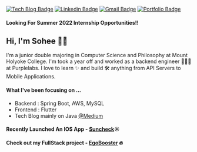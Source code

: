 [![Tech Blog Badge](http://img.shields.io/badge/-Tech%20blog-black?style=flat-round&logo=medium&link=https://kim66s.medium.com/)](https://kim66s.medium.com/)
[![Linkedin Badge](https://img.shields.io/badge/-LinkedIn-blue?style=flat-round&logo=Linkedin&logoColor=white&link=https://www.linkedin.com/in/sohee98)](https://www.linkedin.com/in/sohee98)
[![Gmail Badge](https://img.shields.io/badge/Gmail-d14836?style=flat-round&logo=Gmail&logoColor=white&link=mailto:kim66s@mtholyoke.edu)](mailto:kim66s@mtholyoke.edu)
[![Portfolio Badge](https://img.shields.io/badge/-Portfolio-green?style=flat-round&logo=link&logoColor=white&link=https://sohekim.github.io/)](https://sohekim.github.io/)

#### Looking For Summer 2022 Internship Opportunities!!

## Hi, I'm Sohee 👋🏼  

I'm a junior double majoring in Computer Science and Philosophy at Mount Holyoke College. I'm took a year off and worked as a backend engineer 👩🏻‍💻 at Purplelabs. I love to learn ✨ and build 🛠 anything from API Servers to Mobile Applications.

#### What I've been focusing on ...

- Backend : Spring Boot, AWS, MySQL
- Frontend : Flutter
- Tech Blog mainly on Java [@Medium](https://kim66s.medium.com/)

#### Recently Launched An IOS App - [Suncheck](https://apps.apple.com/us/app/suncheck/id1576824683)☀️
#### Check out my FullStack project - [EgoBooster](https://github.com/sohekim/egobooster) 🔥

